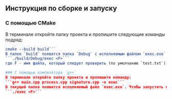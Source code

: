 ## Инструкция по сборке и запуску 

### С помощью CMake
В терминале откройте папку проекта и пропишите следующие команды подряд:
```cmake -S . -B build
cmake --build build```
В папке `build` появится папка `Debug` с исполняемым файлом `exec.exe`. Чтобы запустить программу, пропишите команду:
```./build/Debug/exec <F>```
где F - имя файла, который следует проверить (по умолчанию `test.txt`).

### С помощью компилятора `g++`
В терминале откройте папку проекта и пропишите команду:
```g++ main.cpp process.cpp signature.cpp -o exec```
В текущей папке появится исполняемый файл `exec.exe`. Чтобы запустить программу, пропишите команду:
```./exec <F>```

